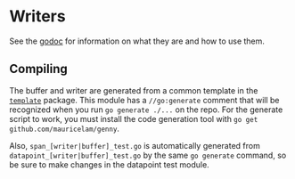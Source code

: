 # Writers

See the [godoc](https://godoc.org/github.com/signalfx/golib/writer) for
information on what they are and how to use them.

## Compiling

The buffer and writer are generated from a common template in the [`template`](./template)
package.  This module has a `//go:generate` comment that will be recognized when you
run `go generate ./...` on the repo.  For the generate script to work, you must
install the code generation tool with `go get github.com/mauricelam/genny`.

Also, `span_[writer|buffer]_test.go` is automatically generated from
`datapoint_[writer|buffer]_test.go` by the same `go generate` command, so be
sure to make changes in the datapoint test module.


